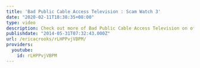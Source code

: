 ```yaml
---
title: 'Bad Public Cable Access Television : Scam Watch 3'
date: "2020-02-11T18:38:35+08:00"
type: video
description: Check out more of Bad Public Cable Access Television on officialericcrooks.com
publishdate: "2014-05-31T07:32:43.000Z"
url: /ericacrooks/rLHPPvjVBPM/
providers:
  youtube:
    id: rLHPPvjVBPM
---
```

